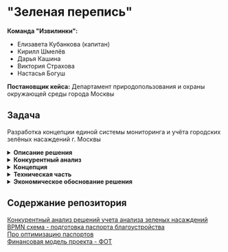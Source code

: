 # "Зеленая перепись"
  
**Команда "Извилинки":**  
- Елизавета Кубанкова (капитан)  
- Кирилл Шмелёв  
- Дарья Кашина  
- Виктория Страхова  
- Настасья Богуш  

**Постановщик кейса:** Департамент природопользования и охраны окружающей среды города Москвы  
  
## Задача  

    
Разработка концепции единой системы мониторинга и учёта городских зелёных насаждений г. Москвы

<details><summary><b>Описание решения</b></summary>   

Мы разработали концепцию системы мониторинга и учёта городских зелёных насаждений. До разработки концепции был проведен конкурентный анализ существующих систем, который позволил предложить наиболее актуальное решение и учесть мировой опыт решения проблемы инвентаризации растений.  

Мы предлагаем использовать уже существующие технологии сбора данных об озелененных территориях с помощью геоснимков, дронов и лидаров, в зависимости от типа территорий, доступности, требований к детализации и других ограничений. Хранение снимков в БД и объектных хранилищах позволит непрерывно актуализировать информацию. Обработка снимков с помощью машинного обучения позволит быстро и качественно определить площадь озеленения, растительный состав районов и другие метаданные, необходимые для качественной и автоматизированной паспортизации территорий. Кроме этого предлагаем рассмотреть варианты оптимизации и упрощения форм паспортов зеленых насаждений.

Уникальность идеи состоит в автоматизации рутинных процессов, а также улучшении пользовательского опыта: для анализа данных и их использования в управленческих целях предлагается создать информативные дашборды (анализ, мониторинг состояния, своевременное реагирование) и интерактивную карту зеленых насаждений. Также привлекаем жителей города путем развития социальных и развлекательных программ, так как они тоже могут фотографировать участки озелененной территории и отправлять данные в Министерство природопользования, а также влиять на озеленение или очистку тех или иных территорий.

Нами разработана дорожная карта реализации проекта на два года, составлено экономическое обоснование, описано техническое решение, а также предложены способы взаимодействия с жителями города.
Успешная реализация проекта в перспективе позволит масштабировать проект в рамках страны для использования данной системы в других городах России.

**Срок реализации: 2026 г.**

**Стоимость: от 100 млн.руб.**

</details> 

<details><summary><b>Конкурентный анализ</b></summary>   

  
Перед разработкой концепции системы учета мы провели конкурентный анализ, чтобы понимать, какие системы учета и мониторинга уже существуют на рынке, каким функционалом они обладают, какие видны тенденции и в какую сторону мы можем развивать наш проект.   
  
1) При проведении конкурентного анализа рассмотрены решения в странах Южной Америки, США и некоторых объектов РФ 
2) Типы существующих решений : GIS, облачные хранилища, мобильные приложения. Решений, основанных на спутниковых системах слежения очень мало, как и WEB. 
3) Функции существующих решений:  
* Учет и анализ зеленых насаждений
* Автоматизация учета и мониторинга
* Экологический мониторинг и оценка состояния экосистемы
* Управление городским хозяйством с учетом озеленения
* Инструменты для оценки экосистемных услуг
4) Данные, получаемые из существующих систем учета:
* Данные о состоянии деревьев и кустарников
* Информация о работах по обслуживанию зеленых насаждений
* Экосистемные услуги (поглощение углерода, качество воздуха)
* Инвентаризация и оценка здоровья растений.
5) Чего не хватает в существующих системах:  
* Недостаток семейного контента: системы ориентированы на профессионалов, что ограничивает вовлечение семей и широкой аудитории
* Низкая известность: недостаточная известность за пределами профессиональных кругов мешает внедрению на местном уровне
* Отсутствие интерактивности: нет игровых элементов, которые могли бы сделать процесс учёта и мониторинга увлекательным


</details>  

<details><summary><b>Концепция</b></summary>   

1) Оптимизация текущей паспортизации  
2) Получение снимков при помощи различных устройств (геоснимки, дроны, лидары, фотографии жителей) в зависимости от типа территории, ограничений (бесполетные зоны, непроходимая местность, заброшенные зоны, режимные объекты и так далее) и их обработка при помощи ML-моделей. Унификация форматов полученных снимков  
3) Хранение данных в единой БД, верификация данных (в том числе проверка дублирования информации) с использованием автоматизированных ML-подходов, а также ручной проверки в спорных случаях  
4) Использование методов CV* для определения типов зеленых насаждений, их состояния и других особенностей территорий  
5) ГИС-системы или WEB-приложения в качестве пользовательского интерфейса. Интерактивная карта зеленых насаждений.  
6) Сбор обратной связи от жителей г. Москвы при помощи простых форм  
7) Вовлечение жителей и гостей столицы в процессы озеленения путем социальных 
и развлекательных программ и активностей
  
</details>  

<details><summary><b>Техническая часть</b></summary>    

### Технологии для сбора данных об озелененных территориях

1. Геоспутниковые снимки

**Преимущества:**  
* Широкий охват. Спутники могут покрывать большие площади, что сокращает время на сбор данных  
* Регулярность обновлений. Возможность получения данных с высокой частотой обновления  
  
**Примеры аппаратов:**  
*Sentinel-2 (ESA):* Предоставляет бесплатные данные с высоким пространственным разрешением (10 м)  
*Landsat (NASA/USGS):* Обеспечивает многолетние данные для исторического анализа  
  
2. Снимки с дронов  
  
**Преимущества:**  
* Высокое разрешение. Возможность получения изображений с высоким уровнем детализации
* Гибкость. Дроны могут запустить в любое время и на конкретных участках, где требуется более детальное изучение
  
**Примеры аппаратов:**  
*DJI Phantom 4 RTK:* Используется для картографирования и создания 3D-моделей местности  
*senseFly eBee X:* Подходит для крупных проектов, высокое разрешение и долгий полет  

4. Лидар (LiDAR)
  
**Преимущества:**  
* Точность. Высокая точность в измерении высоты и создания 3D-моделей
* Сканирование растительности. Позволяет «видеть» сквозь листву и получать данные о подлеске
  
**Примеры аппаратов:**  
*Velodyne HDL-32E:* Подходит для установки на дроны или автомобили для сбора данных в городской среде  
*RIEGL VUX-1:* Используется для высокоточного картографирования с воздуха  

6. Геодезические приборы (для верификации данных, полученных со снимков)
    
**Преимущества:**  
* Высокая точность на небольших участках. Позволяют проводить детальные замеры на местности  
* Подходят для верификации данных, полученных другими методами
   
**Примеры аппаратов:**   
*Trimble R10:* GNSS-приемник для высокоточных измерений  
*Leica Total Station:* Используется для съемки точек и измерения расстояний с высокой точностью  
  
Предлагаем использовать сочетание этих технологий для получения точных и актуальных данных. Например, спутниковые снимки для общего охвата территории и дроны с Lidar для детального изучения отдельных участков.  

### Хранение и обработка снимков  

**1) База данных**  
Используем потенциально масштабируемую базу данных, такую как *PostgreSQL* с расширением *PostGIS* для хранения геопространственных данных. Это позволит эффективно управлять данными о местоположении и выполнять пространственные запросы  
  
**2) Объектное хранилище**  
*Amazon S3* или аналогичный сервис для хранения больших объемов сырых снимков, полученных с геоспутников, дронов и лидаров  

### Предобработка данных  

**1) Форматы данных**  
Снимки преобразуются в стандартные форматы (например, GeoTIFF для спутниковых данных, LAS для данных лидаров)  

**2) Калибровка данных**   
Коррекция радиометрии и геометрии для исправления потенциальных ошибок в данных, вызванных сенсорами или атмосферными условиями  

## Обработка изображений  

**Сегментация**  
Используем *DeepLab (Tensorflow)* или *U-Net* для сегментации изображения, чтобы отделить озелененные территории от других объектов.
Для определения элементов озеленения обучаем модель на датасете с метками деревьев, кустарников и других посадок.  

**Обнаружение объектов**  
Используем модели типа YOLO или Faster R-CNN для распознавания зданий, сооружений и малых архитектурных форм.  
Модели дообучаем на Google Open Images Dataset или других доступных наборах данных с изображениями и метками элементов благоустройства.  

### Постпроцессинг и расчет метрик  

1) **Кадастровые координаты и схемы расположения**  
Геопривязка результатов с использованием ранее загруженных метаданных и слоев GIS. Определение границ для построения контуров озелененных территорий  
  
2) **Вычисление площадей (функции PostGIS, например ST_Area())**  
  
3) **Анализ дорожной сети и сооружений**  
Используем CV и анализ графов на данных дорожной инфраструктуры для выявления дорожной сети. Для плоскостных сооружений и зданий - выделение контуров и подсчет площади.

### Детальный анализ  

1) Применение ML-алгоритмов для распознавания и классификации элементов насаждений по высоте и форме
2) Используем данные лидара для создания 3D-моделей, позволяющих анализировать рельеф и выявлять малые архитектурные формы.
3) Модели классификации для идентификации видов растений и формирования таблицы насаждений.
4) Отслеживание изменений: сравнение текущих данных с историческими, для выявления изменений в благоустройстве и проведенных ремонтных работах.

### Интерфейс пользователя  

**ГИС-системы или WEB-приложения**  
  
Разработка пользовательского интерфейса, который выводит результаты анализа на карте и позволяет пользователям выполнять интерактивные запросы. Открытые решения, такие как QGIS, могут быть расширены с помощью плагинов для визуализации данных.  
  
Интерфейс должен быть доступен для пользователей с ограниченными возможностями (с поддержкой экранных считывателей).  
  
</details>  

<details><summary><b>Экономическое обоснование решения</b></summary>   

Мы провели подробный расчет трудовых затрат на реализацию проекта длительностью 2 года. За среднюю заработную плату принято значение 1300 р/ч. Суммарно по всем этапам фонд оплаты труда составляет 44,9 млн руб.

Также следует учитывать другие статьи расходы, которые также должны быть учитаны в бюджете проекта. Такие статьи как:  
1) Дополнительные выплаты и социальные взносы
2) Технические расходы:  
* Покупка или аренда серверов и других аппаратных средств  
* Закупка необходимых программных решений и лицензий  
* Обслуживание и техническая поддержка оборудования
3) Разработка и интеграция:
* Затраты на программирование и разработку программного обеспечения  
* Интеграция системы с существующими городскими информационными системами
4) Исследования и анализ:  
* Проведение предварительных исследований и анализа  
* Карты, датчики и другие инструменты для сбора данных
5) Маркетинг и продвижение:
* Продвижение проекта среди жителей и заинтересованных сторон  
* Создание материалов для обучения пользователей
6) Обучение персонала:
* Проведение тренингов и семинаров для сотрудников и пользователей системы
7) Административные расходы:  
* Офисные затраты (аренда, коммунальные услуги)  
* Канцелярские товары и другие текущие расходы
8) Юридические и консультативные услуги:
* Консультации по правовым вопросам  
* Консультации по управлению проектами и внедрению
9) Контроль и мониторинг:
* Система сбора и анализа данных для оценки эффективности
10) Оборудование для машинного обучения (закупка и аренда):  
* Серверы и вычислительные мощности  
* Программное обеспечение
11) Оборудование для съёмки и мониторинга (закупка, аренда, разработка):
* Дроны  
* Лидары  
* Камеры и сенсоры  
12) Обслуживание техники, ремонт, сертификация и страховка  
   
Действительный бюджет проекта требует детального просчета, по нашей предварительной оценке на проект потребуется от 100 млн руб.  


</details> 

## Содержание репозитория   

[Конкурентный анализ решений учета анализа зеленых насаждений](https://github.com/daria-kashina/the_green_census/blob/main/Конкурентный%20анализ%20решений%20учета%20и%20анализа%20зеленых%20насаждений.pdf)    
[BPMN схема - подготовка паспорта благоустройства](https://github.com/daria-kashina/the_green_census/blob/main/BPMN%20схема%20-%20подготовка%20паспорта%20благоустройства.svg)  
[Про оптимизацию паспортов](https://github.com/daria-kashina/the_green_census/blob/main/Оптимизация%20паспортов.pdf)  
[Финансовая модель проекта - ФОТ](https://github.com/daria-kashina/the_green_census/blob/main/Финансовая_модель_проекта_ФОТ.pdf)  
